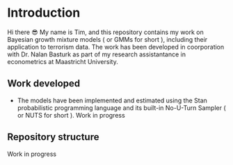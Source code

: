 # Introduction
Hi there :sunglasses: My name is Tim, and this repository contains my work on Bayesian growth mixture models ( or GMMs for short ), including their application to terrorism data. The work has been developed in coorporation with Dr. Nalan Basturk as part of my research assistantance in econometrics at Maastricht University.

## Work developed
* The models have been implemented and estimated using the Stan probabilistic programming language and its built-in No-U-Turn Sampler ( or NUTS for short ).
Work in progress

## Repository structure
Work in progress



